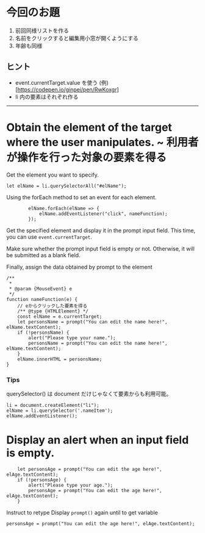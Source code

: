 # 今回のお題

1. 前回同様リストを作る
2. 名前をクリックすると編集用小窓が開くようにする
3. 年齢も同様

## ヒント

- event.currentTarget.value を使う (例)[https://codepen.io/ginpei/pen/RwKoxgr]
- li 内の要素はそれぞれ作る

---

# Obtain the element of the target where the user manipulates. ~ 利用者が操作を行った対象の要素を得る

Get the element you want to specify.

```JS
let elName = li.querySelectorAll("#elName");
```

Using the forEach method to set an event for each element.

```JS
		elName.forEach(elName => {
			elName.addEventListener("click", nameFunction);
		});
```

Get the specified element and display it in the prompt input field.
This time, you can use `event.currentTarget`.

Make sure whether the prompt input field is empty or not.
Otherwise, it will be submitted as a blank field.

Finally, assign the data obtained by prompt to the element

```JS
/**
 *
 * @param {MouseEvent} e
 */
function nameFunction(e) {
	// eからクリックした要素を得る
	/** @type {HTMLElement} */
	const elName = e.currentTarget;
	let personsName = prompt("You can edit the name here!", elName.textContent);
	if (!personsName) {
		alert("Please type your name.");
		personsName = prompt("You can edit the name here!", elName.textContent);
	}
	elName.innerHTML = personsName;
}
```

### Tips

querySelector() は document だけじゃなくて要素からも利用可能。

```JS
li = document.createElement("li");
elName = li.querySelector('.nameItem');
elName.addEventListener();
```

# Display an alert when an input field is empty.

```JS
	let personsAge = prompt("You can edit the age here!", elAge.textContent);
	if (!personsAge) {
		alert("Please type your age.");
		personsAge = prompt("You can edit the age here!", elAge.textContent);
	}
```

Instruct to retype
Display `prompt()` again until to get variable

```JS
personsAge = prompt("You can edit the age here!", elAge.textContent);
```
